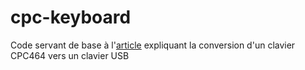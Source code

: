 # cpc-keyboard

Code servant de base à l'[article](https://deadketchup.kyuran.be/blog/amstrad-keyboard-usb) expliquant la conversion d'un clavier CPC464 vers un clavier USB
